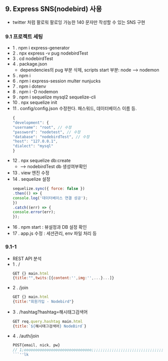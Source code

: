 ## 9. Express SNS(nodebird) 사용
- twitter 처럼 팔로워 팔로잉 가능한 140 문자만 작성할 수 있는 SNS 구현
### 9.1 프로젝트 세팅
- 1 . npm i express-generator
- 2 . npx express -v pug nodebirdTest
- 3 . cd nodebirdTest
- 4 . package.json
  - dependencies의 pug 부분 삭제, scripts start 부분: node --> nodemon
- 5 . npm i
- 6 . npm i express-session multer nunjucks
- 7 . npm i dotenv
- 8 . npm i -D nodemon
- 9 . npm i sequelize mysql2 sequelize-cli
- 10 . npx sequelize init
- 11 . config/config.json 수정한다. 패스워드, 데이터베이스 이름 등.
  ```js
  {
  "development": {
  "username": "root", // 수정
  "password": "nodetest", // 수정
  "database": "nodebirdTest", // 수정
  "host": "127.0.0.1",
  "dialect": "mysql"
  }
  
- 12 . npx sequelize db:create
  - --> nodebirdTest db 생성여부확인
- 13 . view 엔진 수정
- 14 . sequelize 설정
  ```js
  sequelize.sync({ force: false })
  .then(() => {
  console.log('데이터베이스 연결 성공');
  })
  .catch((err) => {
  console.error(err);
  });
  ```
- 16 . npm start : 뷰설정과 DB 설정 확인
- 17 . app.js 수정 : 세션관리, env 파일 처리 등

### 9.1-1
- REST API 분석
- 1 . /
  ```js
  GET {} main.html
  {title:"",twits:[{content:'',img:'',...}...]}
  ```
- 2 . /join
  ```js
  GET {} main.html
  {title:"회원가입 - Nodebird"}
  ```
- 3 . /hashtag?hashtag=해시태그검색어
  ```js
  GET req.query.hashtag main.html
  {title:`${해시태그검색어} NodeBird`}
  ```
- 4 . /auth/join
  ```js
  POST{email, nick, pw}
  // 1;oooooooooooooooooooooooooooooo;;;;;;;;;;;;;;;;;;;;;;;;;;;;;;;;;;;;;;;;;;;;;;;;;;;;;;;;;;;;;;;;;;;;;;;;;;;;;;;;;;;;;;;;;;;;;;;;;;;;;;;;;;;;;;;;;;;;;;;;;;;;;;;;;;;;;;;;;;;;;;;;;;;;;;;;;;;;;;;;;;;;;;;;;;;;;;;;;;;;;;;;;;;;;;;;;;;;;;;;;;;;;;;;;;;;;;;;;;;;;;;;;;;;;;;;;;;;;;;;;;;;;;;;;;;;;;;;;;;;;;;;;;;;;;;;;;;;;;;;;;;;;;;;;;;;;;;;;;;;;;;;;;;;;;;;;;;;;;;;;;;;;;;;;;;;;;;;;;;;;;;;;;;;;;;;;;;;;;;;;;;;;;;;;;;;;;;sfdddddddddddddddddddddddddddddddddddddddddddddddddddddddddddddddddddddddv;;;;;;;;;;;;;;;;;;;;;;;;;;;;;;;;;;;;;;;;;;;;;;;;;;;;;;;;;;;;;;;;
  ```''lk